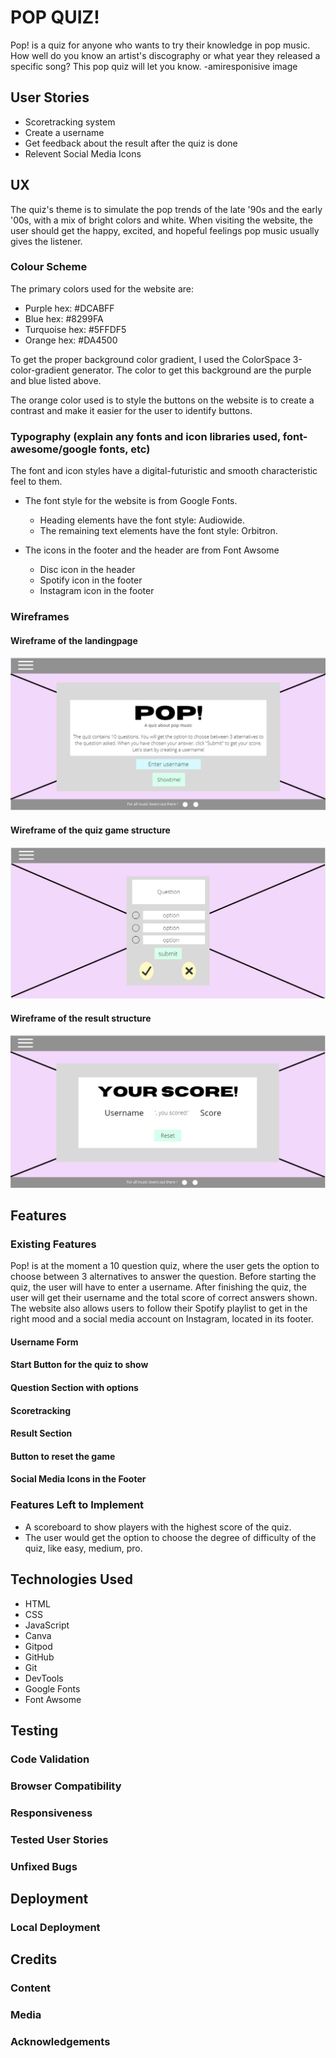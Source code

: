 # POP QUIZ!
Pop! is a quiz for anyone who wants to try their knowledge in pop music. How well do you know an artist's discography or what year they released a specific song? This pop quiz will let you know.
-amiresponisive image

## User Stories
* Scoretracking system 
* Create a username
* Get feedback about the result after the quiz is done
* Relevent Social Media Icons

## UX
The quiz's theme is to simulate the pop trends of the late '90s and the early '00s, with a mix of bright colors and white.  When visiting the website, the user should get the happy, excited, and hopeful feelings pop music usually gives the listener.

### Colour Scheme
The primary colors used for the website are:
* Purple hex: #DCABFF
* Blue hex: #8299FA 
* Turquoise hex: #5FFDF5
* Orange hex: #DA4500

To get the proper background color gradient, I used the ColorSpace 3-color-gradient generator. The color to get this background are the purple and blue listed above. 

The orange color used is to style the buttons on the website is to create a contrast and make it easier for the user to identify buttons. 

### Typography (explain any fonts and icon libraries used, font-awesome/google fonts, etc)
The font and icon styles have a digital-futuristic and smooth characteristic feel to them.
* The font style for the website is from Google Fonts. 
    * Heading elements have the font style: Audiowide.
    * The remaining text elements have the font style: Orbitron.

* The icons in the footer and the header are from Font Awsome
    * Disc icon in the header
    * Spotify icon in the footer
    * Instagram icon in the footer 

### Wireframes
#### Wireframe of the landingpage
![Wireframe-landingpage](documentation/wireframes/wireframe-intro.png)

#### Wireframe of the quiz game structure 
![Wireframe-game](documentation/wireframes/wireframe-game.png)

#### Wireframe of the result structure
![Wireframe-result](documentation/wireframes/wireframe-result.png)

## Features
### Existing Features
Pop! is at the moment a 10 question quiz, where the user gets the option to choose between 3 alternatives to answer the question. 
Before starting the quiz, the user will have to enter a username. After finishing the quiz, the user will get their username and the total score of correct answers shown.
The website also allows users to follow their Spotify playlist to get in the right mood and a social media account on Instagram, located in its footer.

#### Username Form 
#### Start Button for the quiz to show 
#### Question Section with options 
#### Scoretracking 
#### Result Section 
#### Button to reset the game 
#### Social Media Icons in the Footer

### Features Left to Implement
* A scoreboard to show players with the highest score of the quiz. 
* The user would get the option to choose the degree of difficulty of the quiz, like easy, medium, pro.

## Technologies Used
* HTML
* CSS 
* JavaScript 
* Canva 
* Gitpod 
* GitHub
* Git 
* DevTools
* Google Fonts 
* Font Awsome 


## Testing
### Code Validation
### Browser Compatibility
### Responsiveness
### Tested User Stories
### Unfixed Bugs
## Deployment
### Local Deployment
## Credits
### Content
### Media
### Acknowledgements
